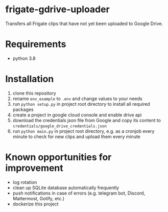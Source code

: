 # frigate-gdrive-uploader
Transfers all Frigate clips that have not yet been uploaded to Google Drive.            


# Requirements
- python 3.8


# Installation
1. clone this repository
2. rename `env_example` to `.env` and change values to your needs
3. run `python setup.py` in project root directory to install all required packages
4. create a project in google cloud console and enable drive api
5. download the credentials json file from Google and copy its content to `credentials/google_drive_credentials.json`
6. run `python main.py` in project root directory, e.g. as a cronjob every minute to check for new clips and upload them every minute


# Known opportunities for improvement
- log rotation
- clean up SQLite database automatically frequently
- push notifications in case of errors (e.g. telegram bot, Discord, Mattermost, Gotify, etc.)
- dockerize this project